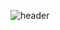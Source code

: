 ![header](https://capsule-render.vercel.app/api?type=wave&color=auto&height=300&section=header&text=Hello%20There!&fontSize=90&type=transparent)
